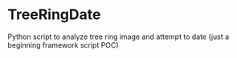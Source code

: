 # TreeRingDate
Python script to analyze tree ring image and attempt to date (just a beginning framework script POC)

